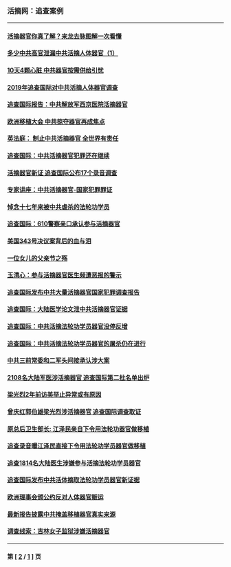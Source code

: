 ### 活摘网：追查案例
---
#### [活摘器官你真了解？来龙去脉图解一次看懂](../../pages/nf5880/n13013820.md?11250430) 
#### [多少中共高官泄漏中共活摘人体器官（1）](../../pages/nf5880/n12671234.md?11250430) 
#### [10天4颗心脏 中共器官按需供给引忧](../../pages/nf5880/n12326366.md?11250430) 
#### [2019年追查国际对中共活摘人体器官调查](../../pages/nf5880/n11917733.md?11250430) 
#### [追查国际报告：中共解放军西京医院活摘器官](../../pages/nf5880/n11838359.md?11250430) 
#### [欧洲移植大会 中共掠夺器官再成焦点](../../pages/nf5880/n11538883.md?11250430) 
#### [英法庭： 制止中共活摘器官 全世界有责任](../../pages/nf5880/n11330691.md?11250430) 
#### [追查国际：中共活摘器官犯罪还在继续](../../pages/nf5880/n11218301.md?11250430) 
#### [活摘器官新证 追查国际公布17个录音调查](../../pages/nf5880/n10897744.md?11250430) 
#### [专家讲座：中共活摘器官-国家犯罪罪证](../../pages/nf5880/n8828153.md?11250430) 
#### [悼念十七年来被中共虐杀的法轮功学员](../../pages/nf5880/n8124823.md?11250430) 
#### [追查国际：610警察亲口承认参与活摘器官](../../pages/nf5880/n8109067.md?11250430) 
#### [美国343号决议案背后的血与泪](../../pages/nf5880/n8020684.md?11250430) 
#### [一位女儿的父亲节之殇](../../pages/nf5880/n8014122.md?11250430) 
#### [玉清心：参与活摘器官医生频遭恶报的警示](../../pages/nf5880/n4637546.md?11250430) 
#### [追查国际发布中共大量活摘器官国家犯罪调查报告](../../pages/nf5880/n4613428.md?11250430) 
#### [追查国际：大陆医学论文泄中共活摘器官证据](../../pages/nf5880/n4608794.md?11250430) 
#### [追查国际：中共活摘法轮功学员器官没停反增](../../pages/nf5880/n4584075.md?11250430) 
#### [追查国际：中共活摘法轮功学员器官的屠杀仍在进行](../../pages/nf5880/n4299154.md?11250430) 
#### [中共三前常委和二军头间接承认涉大案](../../pages/nf5880/n4286244.md?11250430) 
#### [2108名大陆军医涉活摘器官 追查国际第二批名单出炉](../../pages/nf5880/n4284769.md?11250430) 
#### [梁光烈2年前访美举止异常或有原因](../../pages/nf5880/n4279686.md?11250430) 
#### [曾庆红郭伯雄梁光烈涉活摘器官 追查国际调查取证](../../pages/nf5880/n4278462.md?11250430) 
#### [原总后卫生部长: 江泽民亲自下令用法轮功器官做移植](../../pages/nf5880/n4263864.md?11250430) 
#### [追查录音曝江泽民直接下令用法轮功学员器官做移植](../../pages/nf5880/n4261268.md?11250430) 
#### [追查1814名大陆医生涉嫌参与活摘法轮功学员器官](../../pages/nf5880/n4259055.md?11250430) 
#### [追查国际发布中共活体摘取法轮功学员器官新证据](../../pages/nf5880/n4258255.md?11250430) 
#### [欧洲理事会颁公约反对人体器官贩运](../../pages/nf5880/n4206955.md?11250430) 
#### [最新报告披露中共掩盖移植器官真实来源](../../pages/nf5880/n4140084.md?11250430) 
#### [调查线索：吉林女子监狱涉嫌活摘器官](../../pages/nf5880/n4044366.md?11250430) 

---
#### 第 [ [2](./2.md?11250430) / [1](./1.md?11250430) ] 页
